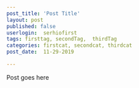 ```yaml
---
post_title: 'Post Title'
layout: post
published: false
userlogin:  serhiofirst
tags: firsttag, secondTag,  thirdTag
categories: firstcat, secondcat, thirdcat
post_date:  11-29-2019

---
```

Post goes here

